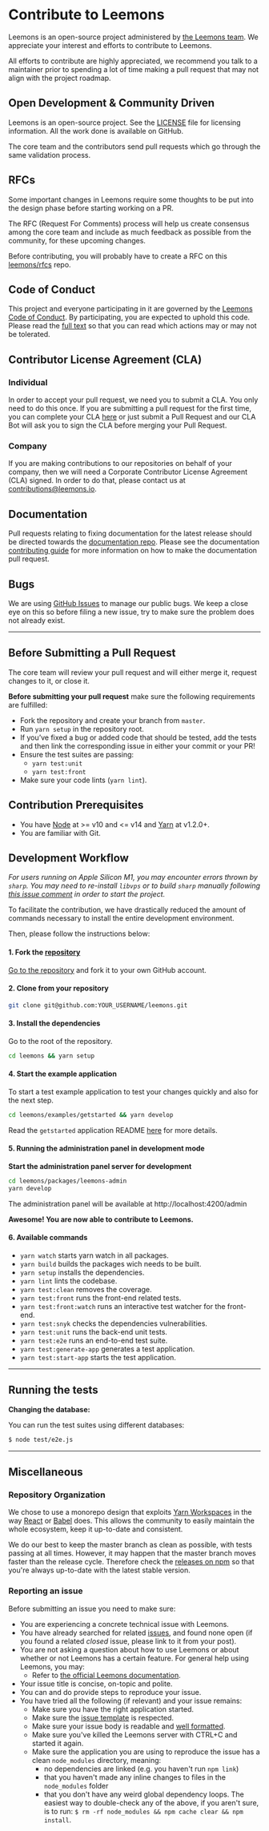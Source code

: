 # Contribute to Leemons

Leemons is an open-source project administered by [the Leemons team](https://www.leemons.io/company). We appreciate your interest and efforts to contribute to Leemons.

All efforts to contribute are highly appreciated, we recommend you talk to a maintainer prior to spending a lot of time making a pull request that may not align with the project roadmap.

## Open Development & Community Driven

Leemons is an open-source project. See the [LICENSE](https://github.com/leemonade/leemons/blob/master/LICENSE) file for licensing information. All the work done is available on GitHub.

The core team and the contributors send pull requests which go through the same validation process.

## RFCs

Some important changes in Leemons require some thoughts to be put into the design phase before starting working on a PR.

The RFC (Request For Comments) process will help us create consensus among the core team and include as much feedback as possible from the community, for these upcoming changes.

Before contributing, you will probably have to create a RFC on this [leemons/rfcs](https://github.com/leemons/rfcs) repo.

## Code of Conduct

This project and everyone participating in it are governed by the [Leemons Code of Conduct](CODE_OF_CONDUCT.md). By participating, you are expected to uphold this code. Please read the [full text](CODE_OF_CONDUCT.md) so that you can read which actions may or may not be tolerated.

## Contributor License Agreement (CLA)

### Individual

In order to accept your pull request, we need you to submit a CLA. You only need to do this once. If you are submitting a pull request for the first time, you can complete your CLA [here](https://cla-assistant.io/) or just submit a Pull Request and our CLA Bot will ask you to sign the CLA before merging your Pull Request.

### Company

If you are making contributions to our repositories on behalf of your company, then we will need a Corporate Contributor License Agreement (CLA) signed. In order to do that, please contact us at [contributions@leemons.io](mailto:contributions@leemons.io).

## Documentation

Pull requests relating to fixing documentation for the latest release should be directed towards the [documentation repo](https://github.com/leemons/documentation). Please see the documentation [contributing guide](https://github.com/leemons/documentation/blob/main/CONTRIBUTING.md) for more information on how to make the documentation pull request.

## Bugs

We are using [GitHub Issues](https://github.com/leemonade/leemons/issues) to manage our public bugs. We keep a close eye on this so before filing a new issue, try to make sure the problem does not already exist.

---

## Before Submitting a Pull Request

The core team will review your pull request and will either merge it, request changes to it, or close it.

**Before submitting your pull request** make sure the following requirements are fulfilled:

- Fork the repository and create your branch from `master`.
- Run `yarn setup` in the repository root.
- If you’ve fixed a bug or added code that should be tested, add the tests and then link the corresponding issue in either your commit or your PR!
- Ensure the test suites are passing:
  - `yarn test:unit`
  - `yarn test:front`
- Make sure your code lints (`yarn lint`).

## Contribution Prerequisites

- You have [Node](https://nodejs.org/en/) at >= v10 and <= v14 and [Yarn](https://yarnpkg.com/en/) at v1.2.0+.
- You are familiar with Git.

## Development Workflow

_For users running on Apple Silicon M1, you may encounter errors thrown by `sharp`. You may need to re-install `libvps` or to build `sharp` manually following [this issue comment](https://github.com/lovell/sharp/issues/2460#issuecomment-751491241) in order to start the project._

To facilitate the contribution, we have drastically reduced the amount of commands necessary to install the entire development environment.

Then, please follow the instructions below:

#### 1. Fork the [repository](https://github.com/leemonade/leemons)

[Go to the repository](https://github.com/leemonade/leemons) and fork it to your own GitHub account.

#### 2. Clone from your repository

```bash
git clone git@github.com:YOUR_USERNAME/leemons.git
```

#### 3. Install the dependencies

Go to the root of the repository.

```bash
cd leemons && yarn setup
```

#### 4. Start the example application

To start a test example application to test your changes quickly and also for the next step.

```bash
cd leemons/examples/getstarted && yarn develop
```

Read the `getstarted` application README [here](./examples/getstarted/README.md) for more details.

#### 5. Running the administration panel in development mode

**Start the administration panel server for development**

```bash
cd leemons/packages/leemons-admin
yarn develop
```

The administration panel will be available at http://localhost:4200/admin

**Awesome! You are now able to contribute to Leemons.**

#### 6. Available commands

- `yarn watch` starts yarn watch in all packages.
- `yarn build` builds the packages wich needs to be built.
- `yarn setup` installs the dependencies.
- `yarn lint` lints the codebase.
- `yarn test:clean` removes the coverage.
- `yarn test:front` runs the front-end related tests.
- `yarn test:front:watch` runs an interactive test watcher for the front-end.
- `yarn test:snyk` checks the dependencies vulnerabilities.
- `yarn test:unit` runs the back-end unit tests.
- `yarn test:e2e` runs an end-to-end test suite.
- `yarn test:generate-app` generates a test application.
- `yarn test:start-app` starts the test application.

---

## Running the tests

**Changing the database:**

You can run the test suites using different databases:

```bash
$ node test/e2e.js
```

---

## Miscellaneous

### Repository Organization

We chose to use a monorepo design that exploits [Yarn Workspaces](https://yarnpkg.com/en/docs/workspaces) in the way [React](https://github.com/facebook/react/tree/master/packages) or [Babel](https://github.com/babel/babel/tree/master/packages) does. This allows the community to easily maintain the whole ecosystem, keep it up-to-date and consistent.

We do our best to keep the master branch as clean as possible, with tests passing at all times. However, it may happen that the master branch moves faster than the release cycle. Therefore check the [releases on npm](https://www.npmjs.com/package/leemons) so that you're always up-to-date with the latest stable version.

### Reporting an issue

Before submitting an issue you need to make sure:

- You are experiencing a concrete technical issue with Leemons.
- You have already searched for related [issues](https://github.com/leemonade/leemons/issues), and found none open (if you found a related _closed_ issue, please link to it from your post).
- You are not asking a question about how to use Leemons or about whether or not Leemons has a certain feature. For general help using Leemons, you may:
  - Refer to [the official Leemons documentation](https://www.leemons.io).
- Your issue title is concise, on-topic and polite.
- You can and do provide steps to reproduce your issue.
- You have tried all the following (if relevant) and your issue remains:
  - Make sure you have the right application started.
  - Make sure the [issue template](.github/ISSUE_TEMPLATE) is respected.
  - Make sure your issue body is readable and [well formatted](https://guides.github.com/features/mastering-markdown).
  - Make sure you've killed the Leemons server with CTRL+C and started it again.
  - Make sure the application you are using to reproduce the issue has a clean `node_modules` directory, meaning:
    - no dependencies are linked (e.g. you haven't run `npm link`)
    - that you haven't made any inline changes to files in the `node_modules` folder
    - that you don't have any weird global dependency loops. The easiest way to double-check any of the above, if you aren't sure, is to run: `$ rm -rf node_modules && npm cache clear && npm install`.